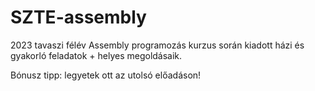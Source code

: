 # SZTE-assembly

2023 tavaszi félév Assembly programozás kurzus során kiadott házi és gyakorló feladatok + helyes megoldásaik.

Bónusz tipp: legyetek ott az utolsó előadáson!
